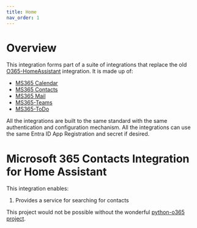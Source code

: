 ```yaml
---
title: Home
nav_order: 1
---
```


# Overview
This integration forms part of a suite of integrations that replace the old [O365-HomeAssistant](https://github.com/RogerSelwyn/O365-HomeAssistant) integration. It is made up of:
* [MS365 Calendar](https://github.com/RogerSelwyn/MS365-Calendar)
* [MS365 Contacts](https://github.com/RogerSelwyn/MS365-Contacts)
* [MS365 Mail](https://github.com/RogerSelwyn/MS365-Mail)
* [MS365-Teams](https://github.com/RogerSelwyn/MS365-Teams)
* [MS365-ToDo](https://github.com/RogerSelwyn/MS365-ToDo)

All the integrations are built to the same standard with the same authentication and configuration mechanism. All the integrations can use the same Entra ID App Registration and secret if desired.

# Microsoft 365 Contacts Integration for Home Assistant

This integration enables:
1. Provides a service for searching for contacts

This project would not be possible without the wonderful [python-o365 project](https://github.com/O365/python-o365).
